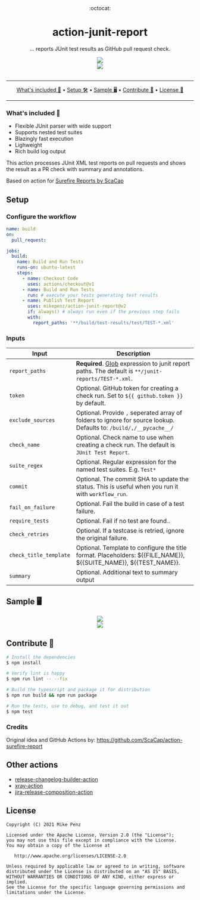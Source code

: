 <div align="center">
  :octocat:
</div>
<h1 align="center">
  action-junit-report
</h1>

<p align="center">
    ... reports JUnit test results as GitHub pull request check.
</p>

<div align="center">
  <img src=".github/images/action.png"/>
</div>

<div align="center">
  <a href="https://github.com/mikepenz/action-junit-report">
		<img src="https://github.com/mikepenz/action-junit-report/workflows/CI/badge.svg"/>
	</a>
</div>
<br />

-------

<p align="center">
    <a href="#whats-included-">What's included 🚀</a> &bull;
    <a href="#setup">Setup 🛠️</a> &bull;
    <a href="#sample-%EF%B8%8F">Sample 🖥️</a> &bull;
    <a href="#contribute-">Contribute 🧬</a> &bull;
    <a href="#license">License 📓</a>
</p>

-------

### What's included 🚀

- Flexible JUnit parser with wide support
- Supports nested test suites
- Blazingly fast execution
- Lighweight
- Rich build log output

This action processes JUnit XML test reports on pull requests and shows the result as a PR check with summary and annotations.

Based on action for [Surefire Reports by ScaCap](https://github.com/ScaCap/action-surefire-report)

## Setup

### Configure the workflow

```yml
name: build
on:
  pull_request:

jobs:
  build:
    name: Build and Run Tests
    runs-on: ubuntu-latest
    steps:
      - name: Checkout Code
        uses: actions/checkout@v1
      - name: Build and Run Tests
        run: # execute your tests generating test results
      - name: Publish Test Report
        uses: mikepenz/action-junit-report@v2
        if: always() # always run even if the previous step fails
        with:
          report_paths: '**/build/test-results/test/TEST-*.xml'
```

### Inputs

| **Input**      | **Description**                                                                                                                                                       |
|----------------|-----------------------------------------------------------------------------------------------------------------------------------------------------------------------|
| `report_paths`    | **Required**. [Glob](https://github.com/actions/toolkit/tree/master/packages/glob) expression to junit report paths. The default is `**/junit-reports/TEST-*.xml`. |
| `token`           | Optional. GitHub token for creating a check run. Set to `${{ github.token }}` by default.                                                                          |
| `exclude_sources` | Optional. Provide `,` seperated array of folders to ignore for source lookup. Defaults to: `/build/,/__pycache__/`                                                  |
| `check_name`      | Optional. Check name to use when creating a check run. The default is `JUnit Test Report`.                                                                         |
| `suite_regex`     | Optional. Regular expression for the named test suites. E.g. `Test*`                                                                                               |
| `commit`          | Optional. The commit SHA to update the status. This is useful when you run it with `workflow_run`.                                                                 |
| `fail_on_failure` | Optional. Fail the build in case of a test failure.                                                                                                                |
| `require_tests`   | Optional. Fail if no test are found..                                                                                                                              |
| `check_retries`         | Optional. If a testcase is retried, ignore the original failure.                                                                                             |
| `check_title_template`  | Optional. Template to configure the title format. Placeholders: ${{FILE_NAME}}, ${{SUITE_NAME}}, ${{TEST_NAME}}.                                             |
| `summary`         | Optional. Additional text to summary output                                                                                                                        |

## Sample 🖥️

<div align="center">
  <img src=".github/images/annotated.png"/>
</div>

<div align="center">
  <img src=".github/images/annotations.png"/>
</div>

## Contribute 🧬

```bash
# Install the dependencies  
$ npm install

# Verify lint is happy
$ npm run lint -- --fix

# Build the typescript and package it for distribution
$ npm run build && npm run package

# Run the tests, use to debug, and test it out
$ npm test
```

### Credits

Original idea and GitHub Actions by: https://github.com/ScaCap/action-surefire-report

## Other actions

- [release-changelog-builder-action](https://github.com/mikepenz/release-changelog-builder-action)
- [xray-action](https://github.com/mikepenz/xray-action/)
- [jira-release-composition-action](https://github.com/mikepenz/jira-release-composite-action)

## License

    Copyright (C) 2021 Mike Penz

    Licensed under the Apache License, Version 2.0 (the "License");
    you may not use this file except in compliance with the License.
    You may obtain a copy of the License at

       http://www.apache.org/licenses/LICENSE-2.0

    Unless required by applicable law or agreed to in writing, software
    distributed under the License is distributed on an "AS IS" BASIS,
    WITHOUT WARRANTIES OR CONDITIONS OF ANY KIND, either express or implied.
    See the License for the specific language governing permissions and
    limitations under the License.
